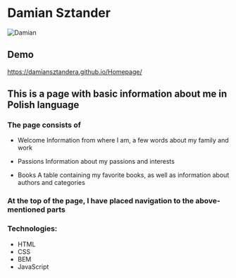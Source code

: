 # Damian Sztander
![Damian](https://foto-image.pl/wp-content/uploads/2021/04/120601044_4438942229509821_5495212868313768991_n.jpg)

## Demo 

https://damiansztandera.github.io/Homepage/

## This is a page with basic information about me in Polish language

### The page consists of
 
 * Welcome
   Information from where I am, a few words about my family and work
 
 * Passions
   Information about my passions and interests
 
 * Books
   A table containing my favorite books, as well as information about authors and categories
   
### At the top of the page, I have placed navigation to the above-mentioned parts

### Technologies:
* HTML
* CSS
* BEM
* JavaScript
